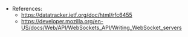 + References:
    + https://datatracker.ietf.org/doc/html/rfc6455
    + https://developer.mozilla.org/en-US/docs/Web/API/WebSockets_API/Writing_WebSocket_servers